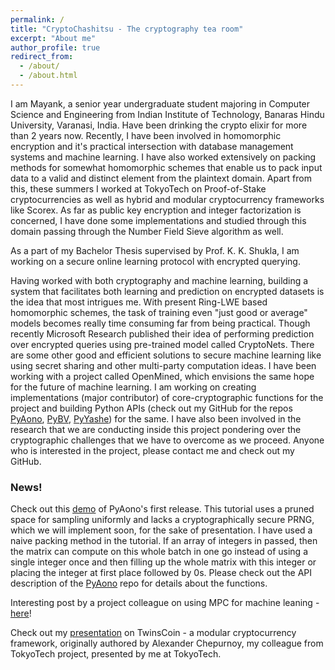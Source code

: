 ```yaml
---
permalink: /
title: "CryptoChashitsu - The cryptography tea room"
excerpt: "About me"
author_profile: true
redirect_from: 
  - /about/
  - /about.html
---
```


I am Mayank, a senior year undergraduate student majoring in Computer Science and Engineering from Indian Institute of Technology, Banaras Hindu University, Varanasi, India. Have been drinking the crypto elixir for more than 2 years now. Recently, I have been involved in homomorphic encryption and it's practical intersection with database management systems and machine learning. I have also worked extensively on packing methods for somewhat homomorphic schemes that enable us to pack input data to a valid and distinct element from the plaintext domain. Apart from this, these summers I worked at TokyoTech on Proof-of-Stake cryptocurrencies as well as hybrid and modular cryptocurrency frameworks like Scorex. As far as public key encryption and integer factorization is concerned, I have done some implementations and studied through this domain passing through the Number Field Sieve algorithm as well. 

As a part of my Bachelor Thesis supervised by Prof. K. K. Shukla, I am working on a secure online learning protocol with encrypted querying.

Having worked with both cryptography and machine learning, building a system that facilitates both learning and prediction on encrypted datasets is the idea that most intrigues me. With present Ring-LWE based homomorphic schemes, the task of training even "just good or average" models becomes really time consuming far from being practical. Though recently Microsoft Research published their idea of performing prediction over encrypted queries using pre-trained model called CryptoNets. There are some other good and efficient solutions to secure machine learning like using secret sharing and other multi-party computation ideas. I have been working with a project called OpenMined, which envisions the same hope for the future of machine learning. I am working on creating implementations (major contributor) of core-cryptographic functions for the project and building Python APIs (check out my GitHub for the repos <a href = "https://github.com/OpenMined/PyAono">PyAono</a>, <a href = "https://github.com/OpenMined/PyBV">PyBV</a>, <a href = "https://github.com/OpenMined/PyYashe">PyYashe</a>) for the same. I have also been involved in the research that we are conducting inside this project pondering over the cryptographic challenges that we have to overcome as we proceed. Anyone who is interested in the project, please contact me and check out my GitHub.

### News!
Check out this <a href = "https://www.youtube.com/watch?v=jKKafEBx5P4">demo</a> of PyAono's first release. This tutorial uses a pruned space for sampling uniformly and lacks a cryptographically secure PRNG, which we will implement soon, for the sake of presentation. I have used a naive packing method in the tutorial. If an array of integers in passed, then the matrix can compute on this whole batch in one go instead of using a single integer once and then filling up the whole matrix with this integer or placing the integer at first place followed by 0s. Please check out the API description of the <a href = "https://github.com/OpenMined/PyAono">PyAono</a> repo for details about the functions.

Interesting post by a project colleague on using MPC for machine leaning - <a href = "https://mortendahl.github.io/2017/04/17/private-deep-learning-with-mpc/">here</a>!

Check out my <a href = "https://github.com/mayank0403/mayank0403.github.io/files/twinscoin.pdf">presentation</a> on TwinsCoin - a modular cryptocurrency framework, originally authored by Alexander Chepurnoy, my colleague from TokyoTech project, presented by me at TokyoTech.
